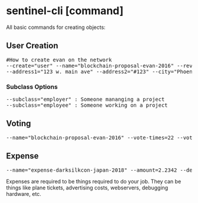 # sentinel-cli [command] 

All basic commands for creating objects:

## User Creation

<pre>
#How to create evan on the network
--create="user" --name="blockchain-proposal-evan-2016" --revision=1 --subclass="(option)" --darksilk_monthly=233.32 --first_name="evan" --last_name="duffield"
--address1="123 w. main ave" --address2="#123" --city="Phoenix" --state="Arizona" --country="US"
</pre>

### Subclass Options
<pre>
--subclass="employer" : Someone mananging a project
--subclass="employee" : Someone working on a project
</pre>

## Voting
<pre>
--name="blockchain-proposal-evan-2016" --vote-times=22 --vote-type="funding" --vote-outcome="yes"
</pre>

## Expense
<pre>
--name="expense-darksilkcon-japan-2018" --amount=2.2342 --desc="Flight to Japan, for DarkSilk-CON 2018"
</pre>

Expenses are required to be things required to do your job. They can be things like plane tickets, advertising costs, webservers, debugging hardware, etc. 
